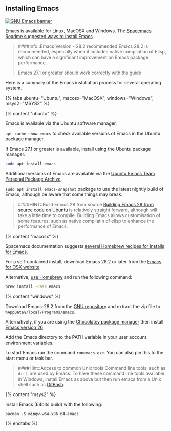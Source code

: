 ## Installing Emacs

[![GNU Emacs banner](/images/emacs-logo-text.png)](/images/emacs-logo-text.png)

Emacs is available for Linux, MacOSX and Windows.  The [Spacemacs Readme suggested ways to install Emacs](https://github.com/syl20bnr/spacemacs/tree/develop#emacs)

> ####Info::Emacs Version - 28.2 recommended
> Emacs 28.2 is recommended, especially when it includes native compilation of Elisp, which can have a significant improvement on Emacs package performance.
>
> Emacs 27.1 or greater should work correctly with ths guide

Here is a summary of the Emacs installation process for several operating system.

{% tabs ubuntu="Ubuntu", macosx="MacOSX", windows="Windows", msys2="MSYS2" %}

<!-- Ubuntu Install -->
{% content "ubuntu" %}

Emacs is available via the Ubuntu software manager. 

`apt-cache show emacs` to check available versions of Emacs in the Ubuntu package manager.

If Emacs 27.1 or greater is available, install using the Ubuntu package manager.

```bash
sudo apt install emacs
```

Additional versions of Emacs are available via the [Ubuntu Emacs Team Personal Package Archive](https://launchpad.net/~ubuntu-elisp/+archive/ubuntu/ppa).

`sudo apt install emacs-snapshot` package to use the latest nightly build of Emacs, although be aware that some things may break. 


> ####HINT::Build Emacs 28 from source
> [Building Emacs 28 from source code on Ubuntu](https://practical.li/blog/posts/build-emacs-28-on-ubuntu/) is relatively straight forward, although will take a little time to compile.  Building Emacs allows customisation of some features, such as native compilatin of elisp to enhance the performance of Emacs.


<!-- MacOSX Install -->
{% content "macosx" %}

Spacemacs documentation suggests [several Homebrew recipes for installs for Emacs](https://github.com/syl20bnr/spacemacs/tree/develop#macos).

For a self-contained install, download Emacs 28.2 or later from the [Emacs for OSX website](https://emacsformacosx.com/).

Alternative, [use Homebrew](https://formulae.brew.sh/cask/emacs) and run the following command:

```bash
brew install -cask emacs
```


<!-- Windows Install -->
{% content "windows" %}

Download Emacs-28.2 from the [GNU repository](http://ftp.gnu.org/gnu/emacs/windows/emacs-26) and extract the zip file to `%AppData%/local/Programs/emacs`.

Alternatively, if you are using the [Chocolatey package manager](https://chocolatey.org/) then install [Emacs version 26](https://chocolatey.org/packages/emacs)

Add the Emacs directory to the PATH variable in your user account environment variables.

To start Emacs run the command `runemacs.exe`.  You can also pin this to the start menu or task bar.

> ####Hint::Access to common Unix tools
> Command line tools, such as `diff`, are used by Emacs.  To have these command line tools available in Windows, install Emacs as above but then run emacs from a Unix shell such as [GitBash](https://git-scm.com/).


{% content "msys2" %}

Install Emacs (64bits build) with the following:

```
pacman -S mingw-w64-x86_64-emacs
```


{% endtabs %}
<!-- End of  -->
